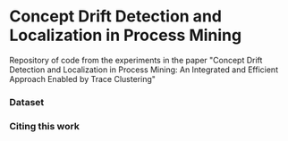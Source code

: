 # Concept Drift Detection and Localization in Process Mining

Repository of code from the experiments in the paper "Concept Drift Detection and Localization in Process Mining: An Integrated and Efficient Approach Enabled by Trace Clustering"

### Dataset

### Citing this work